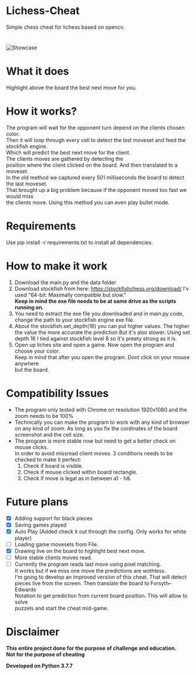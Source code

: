 # Lichess-Cheat
Simple chess cheat for lichess based on opencv.
#
![Showcase](https://raw.githubusercontent.com/ofeksadlo/lichess-cheat/master/showcase(2).gif)

# What it does
Highlight above the board the best next move for you.

# How it works?
The program will wait for the opponent turn depend on the clients chosen color.</br>
Then it will loop through every cell to detect the last moveset and feed the stockfish engine.</br>
Which will predict the best next move for the client.</br>
The clients moves are gathered by detecting the</br>
position where the client clicked on the board. And then translated to a moveset.</br>
In the old method we captured every 501 milliseconds the board to detect the last moveset.</br>
That brought up a big problem because if the opponent moved too fast we would miss</br>
the clients move. Using this method you can even play bullet mode. 

# Requirements
Use pip install -r requirements.txt to install all dependencies. 

# How to make it work
1) Download the main.py and the data folder
2) Download stockfish from here: https://stockfishchess.org/download/ I'v used "64-bit: Maximally compatible but slow."</br>
   **Keep in mind the exe file needs to be at same drive as the scripts running on.**
3) You need to extract the exe file you downloaded and in main.py code, change the path to your stockfish engine exe file.
4) About the stockfish.set_depth(16) you can put higher values. The higher the value the more accurate the prediction
   But it's also slower. Using set depth 16 I tied against stockfish level 8 so it's preety strong as it is.
5) Open up liches site and open a game. Now open the program and choose your color.</br>
   Keep in mind that after you open the program. Dont click on your mouse anywhere</br>
   but the board.
   

# Compatibility Issues
* The program only tested with Chrome on resolution 1920x1080 and the zoom needs to be 100%
* Technically you can make the program to work with any kind of browser on any kind of zoom.
  As long as you fix the cordinates of the board screenshot and the cell size.
* The program is more stable now but need to get a better check on mouse clicks.</br>
  In order to avoid missread client moves. 3 conditions needs to be checked to make it perfect:
  1) Check if board is visible.
  2) Check if mouse clicked within board rectangle.
  3) Check if move is legal as in between a1 - h8.

# Future plans
- [x] Adding support for black pieces
- [x] Saving games played
- [x] Auto Play (Added check it out through the config. Only works for white player)
- [ ] Loading game movesets from File.
- [x] Drawing live on the board to highlight best next move.
- [ ] More stable clients moves read.
- [ ] Currently the program reads last move using pixel matching.</br>
      It works but if we miss one move the predictions are wothless.</br>
      I'm going to develop an improved version of this cheat. That will detect</br>
      pieces live from the screen. Then translate the board to Forsyth–Edwards</br>
      Notation to get prediction from current board position. This will allow to solve</br>
      puzzels and start the cheat mid-game.
# Disclaimer 
**This entire project done for the purpose of challenge and education.**<br>
**Not for the purpose of cheating**

**Developed on Python 3.7.7**
